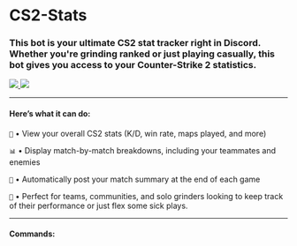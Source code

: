 # CS2-Stats

### This bot is your ultimate CS2 stat tracker right in Discord. Whether you're grinding ranked or just playing casually, this bot gives you access to your Counter-Strike 2 statistics.

<a href="https://top.gg/bot/1362443670007185580">
  <img src="https://top.gg/api/widget/servers/1362443670007185580.svg">
  <img src="https://top.gg/api/widget/upvotes/1362443670007185580.svg">
</a>

----

#### Here’s what it can do:

`🔎` • View your overall CS2 stats (K/D, win rate, maps played, and more)

`📊` • Display match-by-match breakdowns, including your teammates and enemies

`🔔` • Automatically post your match summary at the end of each game

`🧠` • Perfect for teams, communities, and solo grinders looking to keep track of their performance or just flex some sick plays.

----

#### Commands:

